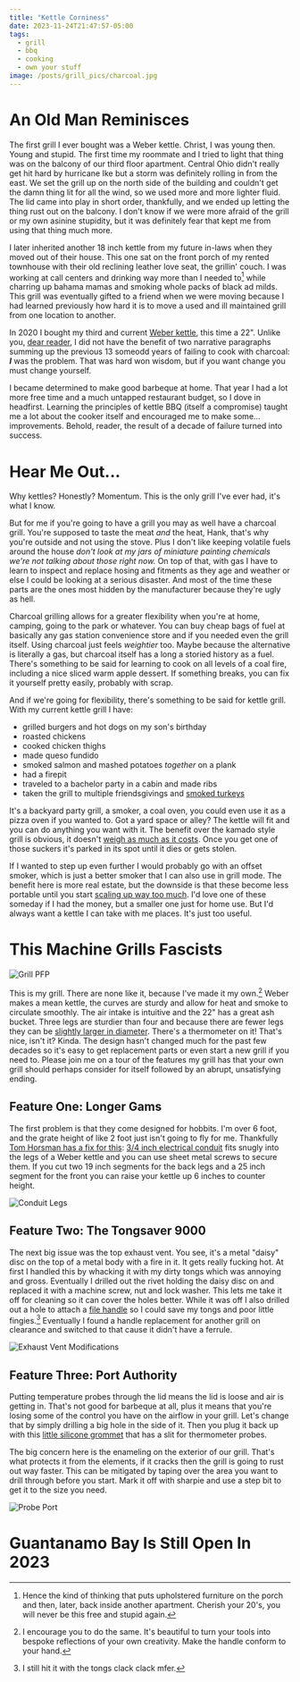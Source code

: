 ```yaml
---
title: "Kettle Corniness"
date: 2023-11-24T21:47:57-05:00
tags:
  - grill
  - bbq
  - cooking
  - own your stuff
image: /posts/grill_pics/charcoal.jpg
---
```

# An Old Man Reminisces
The first grill I ever bought was a Weber kettle. Christ, I was young then. Young and stupid. The first time my roommate and I tried to light that thing was on the balcony of our third floor apartment. Central Ohio didn't really get hit hard by hurricane Ike but a storm was definitely rolling in from the east. We set the grill up on the north side of the building and couldn't get the damn thing lit for all the wind, so we used more and more lighter fluid. The lid came into play in short order, thankfully, and we ended up letting the thing rust out on the balcony. I don't know if we were more afraid of the grill or my own asinine stupidity, but it was definitely fear that kept me from using that thing much more. 

I later inherited another 18 inch kettle from my future in-laws when they moved out of their house. This one sat on the front porch of my rented townhouse with their old reclining leather love seat, the grillin' couch. I was working at call centers and drinking way more than I needed to[^1] while charring up bahama mamas and smoking whole packs of black ad milds. This grill was eventually gifted to a friend when we were moving because I had learned previously how hard it is to move a used and ill maintained grill from one location to another.

In 2020 I bought my third and current [Weber kettle](https://www.homedepot.com/p/Weber-22-in-Original-Kettle-Charcoal-Grill-in-Black-741001/100012014), this time a 22". Unlike you, [dear reader](https://www.youtube.com/watch?v=u981JhkK46o&list=PLpdyXnYZVE553s2ArxXvcHlWtksj0mPbI), I did not have the benefit of two narrative paragraphs summing up the previous 13 someodd years of failing to cook with charcoal: __*I*__ was the problem. That was hard won wisdom, but if you want change you must change yourself. 

I became determined to make good barbeque at home. That year I had a lot more free time and a much untapped restaurant budget, so I dove in headfirst. Learning the principles of kettle BBQ (itself a compromise) taught me a lot about the cooker itself and encouraged me to make some... improvements. Behold, reader, the result of a decade of failure turned into success.

# Hear Me Out...
Why kettles? Honestly? Momentum. This is the only grill I've ever had, it's what I know.

But for me if you're going to have a grill you may as well have a charcoal grill.  You're supposed to taste the meat *and* the heat, Hank, that's why you're outside and not using the stove. Plus I don't like keeping volatile fuels around the house *don't look at my jars of miniature painting chemicals we're not talking about those right now.* On top of that, with gas I have to learn to inspect and replace hosing and fitments as they age and weather or else I could be looking at a serious disaster. And most of the time these parts are the ones most hidden by the manufacturer because they're ugly as hell. 

Charcoal grilling allows for a greater flexibility when you're at home, camping, going to the park or whatever. You can buy cheap bags of fuel at basically any gas station convenience store and if you needed even the grill itself. Using charcoal just feels *weightier* too. Maybe because the alternative is literally a gas, but charcoal itself has a long a storied history as a fuel. There's something to be said for learning to cook on all levels of a coal fire, including a nice sliced warm apple dessert. If something breaks, you can fix it yourself pretty easily, probably with scrap.

And if we're going for flexibility, there's something to be said for kettle grill. With my current kettle grill I have:
- grilled burgers and hot dogs on my son's birthday
- roasted chickens
- cooked chicken thighs
- made queso fundido
- smoked salmon and mashed potatoes *together* on a plank
- had a firepit
- traveled to a bachelor party in a cabin and made ribs
- taken the grill to multiple friendsgivings and [smoked turkeys](https://worstwizard.online/posts/cooking/turking/)

It's a backyard party grill, a smoker, a coal oven, you could even use it as a pizza oven if you wanted to. Got a yard space or alley? The kettle will fit and you can do anything you want with it. The benefit over the kamado style grill is obvious, it doesn't [weigh as much as it costs](https://www.homedepot.com/p/Char-Griller-Akorn-Auto-Kamado-20-inch-Digital-WiFi-Charcoal-Grill-in-Gray-6480/319059752). Once you get one of those suckers it's parked in its spot until it dies or gets stolen.

If I wanted to step up even further I would probably go with an offset smoker, which is just a better smoker that I can also use in grill mode. The benefit here is more real estate, but the downside is that these become less portable until you start [scaling up way too much](https://mattsbbqpits.com/premium-trailer-pit-smokers.html). I'd love one of these someday if I had the money, but a smaller one just for home use. But I'd always want a kettle I can take with me places. It's just too useful. 

# This Machine Grills Fascists
![Grill PFP](/posts/grill_pics/grill_pfp.jpg "My grill, with all its modifications showing.")

This is my grill. There are none like it, because I've made it my own.[^2] Weber makes a mean kettle, the curves are sturdy and allow for heat and smoke to circulate smoothly. The air intake is intuitive and the 22" has a great ash bucket. Three legs are sturdier than four and because there are fewer legs they can be [slightly larger in diameter](https://www.merriam-webster.com/dictionary/foreshadowing). There's a thermometer on it! That's nice, isn't it? Kinda. The design hasn't changed much for the past few decades so it's easy to get replacement parts or even start a new grill if you need to. Please join me on a tour of the features my grill has that your own grill should perhaps consider for itself followed by an abrupt, unsatisfying ending.

## Feature One: Longer Gams
The first problem is that they come designed for hobbits. I'm over 6 foot, and the grate height of like 2 foot just isn't going to fly for me. Thankfully [Tom Horsman has a fix for this](https://youtu.be/0dipbp7sKcc): [3/4 inch electrical conduit](https://www.homedepot.com/p/3-4-in-x-10-ft-Electric-Metallic-Tube-EMT-Conduit-853429/100400406) fits snugly into the legs of a Weber kettle and you can use sheet metal screws to secure them. If you cut two 19 inch segments for the back legs and a 25 inch segment for the front you can raise your kettle up 6 inches to counter height.

![Conduit Legs](/posts/grill_pics/conduit_legs.jpg "3/4 inch conduit fits snugly in the legs, secured by sheet metal screws")

## Feature Two: The Tongsaver 9000
The next big issue was the top exhaust vent. You see, it's a metal "daisy" disc on the top of a metal body with a fire in it. It gets really fucking hot. At first I handled this by whacking it with my dirty tongs which was annoying and gross. Eventually I drilled out the rivet holding the daisy disc on and replaced it with a machine screw, nut and lock washer. This lets me take it off for cleaning so it can cover the holes better. While it was off I also drilled out a hole to attach a [file handle](https://www.homedepot.com/p/Nicholson-4-1-8-in-x-1-1-16-in-Wood-File-Handle-21522N/100183485) so I could save my tongs and poor little fingies.[^3] Eventually I found a handle replacement for another grill on clearance and switched to that cause it didn't have a ferrule.

![Exhaust Vent Modifications](/posts/grill_pics/exhaust_vent_modifications.jpg "The exhaust vent has a handle and can be removed for cleaning.")

## Feature Three: Port Authority

Putting temperature probes through the lid means the lid is loose and air is getting in. That's not good for barbeque at all, plus it means that you're losing some of the control you have on the airflow in your grill. Let's change that by simply drilling a big hole in the side of it. Then you plug it back up with this [little silicone grommet](https://www.amazon.com/LavaLock%C2%AE-Silicon-Grommet-Smoker-Thermometer/dp/B0797GXWLX?th=1) that has a slit for thermometer probes. 

The big concern here is the enameling on the exterior of our grill. That's what protects it from the elements, if it cracks then the grill is going to rust out way faster. This can be mitigated by taping over the area you want to drill through before you start. Mark it off with sharpie and use a step bit to get it to the size you need.

![Probe Port](/posts/grill_pics/probe_port.jpg "A silicone probe port")

# Guantanamo Bay Is Still Open In 2023

[^1]:  Hence the kind of thinking that puts upholstered furniture on the porch and then, later, back inside another apartment. Cherish your 20's, you will never be this free and stupid again. 
[^2]: I encourage you to do the same. It's beautiful to turn your tools into bespoke reflections of your own creativity. Make the handle conform to your hand.
[^3]: I still hit it with the tongs clack clack mfer.